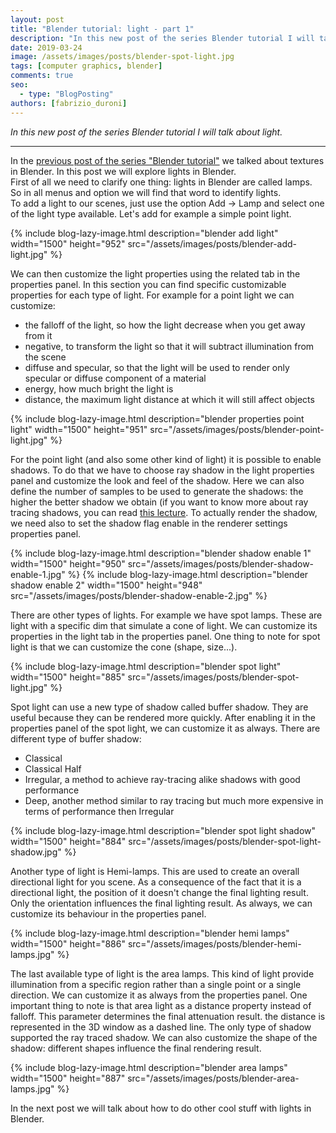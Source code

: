 ```yaml
---
layout: post
title: "Blender tutorial: light - part 1"
description: "In this new post of the series Blender tutorial I will talk about light."
date: 2019-03-24
image: /assets/images/posts/blender-spot-light.jpg
tags: [computer graphics, blender]
comments: true
seo:
  - type: "BlogPosting"
authors: [fabrizio_duroni] 
---
```


*In this new post of the series Blender tutorial I will talk about light.*

---

In the [previous post of the series "Blender tutorial"](/2019/03/23/blender-tutorial-9-textures-part-2.html) we talked about textures in Blender. In this post we will explore lights in Blender.  
First of all we need to clarify one thing: lights in Blender are called lamps. So in all menus and option we will 
find that word to identify lights.  
To add a light to our scenes, just use the option Add -> Lamp and select one of the light type available.  Let's add 
for example a simple point light.

{% include blog-lazy-image.html description="blender add light" width="1500" height="952" src="/assets/images/posts/blender-add-light.jpg" %}

We can then customize the light properties using the related tab in the properties panel. In this section you can find specific customizable properties for each type of light.
For example for a point light we can customize:

* the falloff of the light, so how the light decrease when you get away from it
* negative, to transform the light so that it will subtract illumination from the scene
* diffuse and specular, so that the light will be used to render only specular or diffuse component of a material
* energy, how much bright the light is
* distance, the maximum light distance at which it will still affect objects

{% include blog-lazy-image.html description="blender properties point light" width="1500" height="951" src="/assets/images/posts/blender-point-light.jpg" %}

For the point light (and also some other kind of light) it is possible to enable shadows. To do that we have to 
choose ray shadow in the light properties panel and customize the look and feel of the shadow. Here we can also 
define the number of samples to be used to generate the shadows: the higher the better shadow we obtain (if you 
want to know more about ray tracing shadows, you can read [this lecture](https://www.cim.mcgill.ca/~langer/557/19-slides.pdf "ray tracing shadow rays").
To actually render the shadow, we need also to set the shadow flag enable in the renderer settings properties panel.

{% include blog-lazy-image.html description="blender shadow enable 1" width="1500" height="950" src="/assets/images/posts/blender-shadow-enable-1.jpg" %}
{% include blog-lazy-image.html description="blender shadow enable 2" width="1500" height="948" src="/assets/images/posts/blender-shadow-enable-2.jpg" %}

There are other types of lights. For example we have spot lamps. These are light with a specific dim that simulate a 
cone of light. We can customize its properties in the light tab in the properties panel. One thing to note for 
spot light is that we can customize the cone (shape, size...).

{% include blog-lazy-image.html description="blender spot light" width="1500" height="885" src="/assets/images/posts/blender-spot-light.jpg" %}

Spot light can use a new type of shadow called buffer shadow. They are useful because they can be rendered more 
quickly. After enabling it in the properties panel of the spot light, we can customize it as always. There are 
different type of buffer shadow:

* Classical
* Classical Half
* Irregular, a method to achieve ray-tracing alike shadows with good performance
* Deep, another method similar to ray tracing but much more expensive in terms of performance then Irregular

{% include blog-lazy-image.html description="blender spot light shadow" width="1500" height="884" src="/assets/images/posts/blender-spot-light-shadow.jpg" %}

Another type of light is Hemi-lamps. This are used to create an overall directional light for you scene. As a 
consequence of the fact that it is a directional light, the position of it doesn't change the final lighting result. 
Only the orientation influences the final lighting result. As always, we can customize its behaviour in the 
properties panel.

{% include blog-lazy-image.html description="blender hemi lamps" width="1500" height="886" src="/assets/images/posts/blender-hemi-lamps.jpg" %}

The last available type of light is the area lamps. This kind of light provide illumination from a specific region 
rather than a single point or a single direction. We can customize it as always from the properties panel. One 
important thing to note is that area light as a distance property instead of falloff. This parameter determines the 
final attenuation result. the distance is represented in the 3D window as a dashed line. The only type of shadow 
supported the ray traced shadow. We can also customize the shape of the shadow: different shapes influence the final 
rendering result.

{% include blog-lazy-image.html description="blender area lamps" width="1500" height="887" src="/assets/images/posts/blender-area-lamps.jpg" %}
  
In the next post we will talk about how to do other cool stuff with lights in Blender.